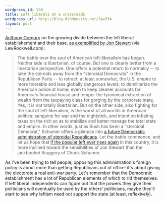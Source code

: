 ```yaml
--- 
wordpress_id: 534
title: Left liberals at a crossroads
wordpress_url: http://blog.6thdensity.net/?p=534
layout: post
---
```

<p align="left"><a href="http://anthonygregory.com">Anthony Gregory</a> on the growing divide between the left liberal establishement and their base, <a href="http://www.lewrockwell.com/gregory/gregory94.html">as exemplified by Jon Stewart</a> (via LewRockwell.com):
<blockquote>The battle over the soul of American left-liberalism has begun. Neither                side is libertarian, of course. But one is clearly better from a                libertarian perspective. One offers a potential return to normalcy                -- to take the steroids away from the "steroidal Democrats"                in the Republican Party -- to retract, at least somewhat, the U.S.                empire to more tolerable and less globally dangerous levels; to                demilitarize the American police at home; even to keep cleaner accounts                for America's financial house and temper the tyrannical extraction                of wealth from the taxpaying class for gorging by the corporate                state. Yes, it is not totally libertarian. But on the other side,                also fighting for the soul of left-liberalism, is the worst of all                worlds in American politics: sanguine for war and the nightstick,                and intent on inflating taxes on the rich so as to stabilize and                better manage the total state and empire. In other words, just as                Bush has been a "steroidal Democrat," Schumer offers a                glimpse into <a href="http://www.lewrockwell.com/gregory/gregory69.html">a                future Democratic administration of steroidal Republicans</a>. Let                the battle commence, and let us hope that <a href="http://www.lewrockwell.com/gregory/gregory53.html">if                the popular left ever rises again</a> in this country, it is more                inclined toward the sensibilities of Jon Stewart than the jackbooted                thuggery of Chuck Schumer.</blockquote>
As I've been trying to tell people, opposing this administration's foreign policy is about more than getting Republicans out of office: it's about giving the electorate a real anti-war party. Let's remember that the Democratic establishment has a lot of Republican elements of which to rid themselves. If left liberal independents can figure out that the powers they give their politicians will eventually be used by the others' politicians, maybe they'll start to see why leftism need not support the state (at least, reflexively).

